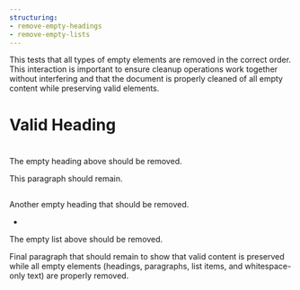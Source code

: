 ```yaml
---
structuring:
- remove-empty-headings
- remove-empty-lists
---
```


This tests that all types of empty elements are removed in the correct order. This interaction is important to ensure cleanup operations work together without interfering and that the document is properly cleaned of all empty content while preserving valid elements.

# Valid Heading

# 

The empty heading above should be removed.

This paragraph should remain.

##

Another empty heading that should be removed.

-

The empty list above should be removed.

Final paragraph that should remain to show that valid content is preserved while all empty elements (headings, paragraphs, list items, and whitespace-only text) are properly removed.